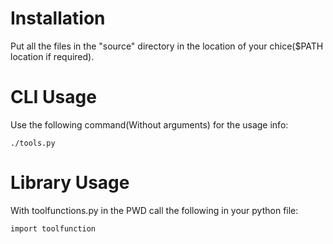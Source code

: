 Installation
============
  Put all the files in the "source"  directory in the location of your chice($PATH location if required). 
  
CLI Usage
=========
  Use the following command(Without arguments) for the usage info:

    ./tools.py 

Library Usage
=============
  With toolfunctions.py  in the PWD call the following in your python file: 

    import toolfunction
